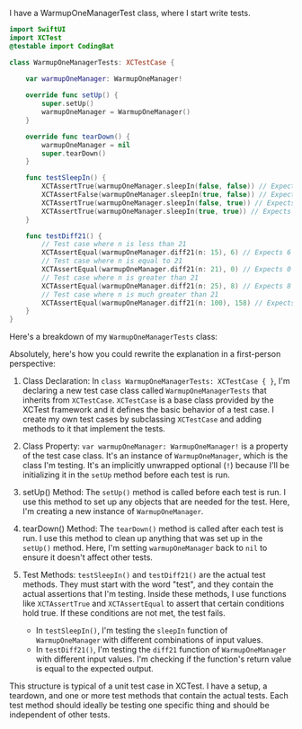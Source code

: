 I have a WarmupOneManagerTest class, where I start write tests.

```swift
import SwiftUI
import XCTest
@testable import CodingBat

class WarmupOneManagerTests: XCTestCase {

    var warmupOneManager: WarmupOneManager!
    
    override func setUp() {
        super.setUp()
        warmupOneManager = WarmupOneManager()
    }

    override func tearDown() {
        warmupOneManager = nil
        super.tearDown()
    }

    func testSleepIn() {
        XCTAssertTrue(warmupOneManager.sleepIn(false, false)) // Expects true
        XCTAssertFalse(warmupOneManager.sleepIn(true, false)) // Expects false
        XCTAssertTrue(warmupOneManager.sleepIn(false, true)) // Expects true
        XCTAssertTrue(warmupOneManager.sleepIn(true, true)) // Expects true
    }

    func testDiff21() {
        // Test case where n is less than 21
        XCTAssertEqual(warmupOneManager.diff21(n: 15), 6) // Expects 6
        // Test case where n is equal to 21
        XCTAssertEqual(warmupOneManager.diff21(n: 21), 0) // Expects 0
        // Test case where n is greater than 21
        XCTAssertEqual(warmupOneManager.diff21(n: 25), 8) // Expects 8
        // Test case where n is much greater than 21
        XCTAssertEqual(warmupOneManager.diff21(n: 100), 158) // Expects 158
    }
}
````


Here's a breakdown of my `WarmupOneManagerTests` class:

Absolutely, here's how you could rewrite the explanation in a first-person perspective:

1. Class Declaration: In `class WarmupOneManagerTests: XCTestCase { }`, I'm declaring a new test case class called `WarmupOneManagerTests` that inherits from `XCTestCase`. `XCTestCase` is a base class provided by the XCTest framework and it defines the basic behavior of a test case. I create my own test cases by subclassing `XCTestCase` and adding methods to it that implement the tests.

2. Class Property: `var warmupOneManager: WarmupOneManager!` is a property of the test case class. It's an instance of `WarmupOneManager`, which is the class I'm testing. It's an implicitly unwrapped optional (`!`) because I'll be initializing it in the `setUp` method before each test is run.

3. setUp() Method: The `setUp()` method is called before each test is run. I use this method to set up any objects that are needed for the test. Here, I'm creating a new instance of `WarmupOneManager`.

4. tearDown() Method: The `tearDown()` method is called after each test is run. I use this method to clean up anything that was set up in the `setUp()` method. Here, I'm setting `warmupOneManager` back to `nil` to ensure it doesn't affect other tests.

5. Test Methods: `testSleepIn()` and `testDiff21()` are the actual test methods. They must start with the word "test", and they contain the actual assertions that I'm testing. Inside these methods, I use functions like `XCTAssertTrue` and `XCTAssertEqual` to assert that certain conditions hold true. If these conditions are not met, the test fails.
    - In `testSleepIn()`, I'm testing the `sleepIn` function of `WarmupOneManager` with different combinations of input values.
    - In `testDiff21()`, I'm testing the `diff21` function of `WarmupOneManager` with different input values. I'm checking if the function's return value is equal to the expected output.

This structure is typical of a unit test case in XCTest. I have a setup, a teardown, and one or more test methods that contain the actual tests. Each test method should ideally be testing one specific thing and should be independent of other tests.
